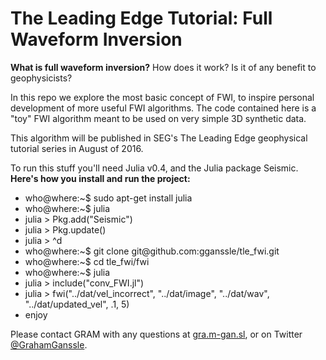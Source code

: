 # The Leading Edge Tutorial: Full Waveform Inversion

<strong>What is full waveform inversion?</strong> How does it work? Is it of any benefit to geophysicists?

In this repo we explore the most basic concept of FWI, to inspire personal development of more useful FWI algorithms. The code contained here is a "toy" FWI algorithm meant to be used on very simple 3D synthetic data.

This algorithm will be published in SEG's The Leading Edge geophysical tutorial series in August of 2016.

To run this stuff you'll need Julia v0.4, and the Julia package Seismic. <strong>Here's how you install and run the project:</strong>
<ul>
	<li>who@where:~$ sudo apt-get install julia</li>
	<li>who@where:~$ julia</li>
	<li>julia > Pkg.add("Seismic")</li>
	<li>julia > Pkg.update()</li>
	<li>julia > ^d</li>
	<li>who@where:~$ git clone git@github.com:gganssle/tle_fwi.git</li>
	<li>who@where:~$ cd tle_fwi/fwi</li>
	<li>who@where:~$ julia</li>
	<li>julia > include("conv_FWI.jl")</li>
	<li>julia > fwi("../dat/vel_incorrect", "../dat/image", "../dat/wav", "../dat/updated_vel", .1, 5)
</li>
	<li>enjoy</li>
</ul>

Please contact GRAM with any questions at <a href="https://gra.m-gan.sl">gra.m-gan.sl</a>, or on Twitter <a href="https://twitter.com/grahamganssle">@GrahamGanssle</a>.
